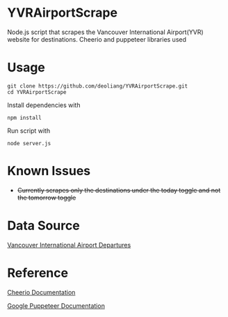 # YVRAirportScrape
Node.js script that scrapes the Vancouver International Airport(YVR) website for destinations. Cheerio and puppeteer libraries used

# Usage

```
git clone https://github.com/deoliang/YVRAirportScrape.git
cd YVRAirportScrape
```
Install dependencies with 
```
npm install 
```
Run script with
```
node server.js
```


# Known Issues
* ~~Currently scrapes only the destinations under the today toggle and not the tomorrow toggle~~

# Data Source
[Vancouver International Airport Departures](http://www.yvr.ca/en/passengers/flights/departing-flights)

# Reference
 [Cheerio Documentation](https://cheerio.js.org/)
 
 [Google Puppeteer Documentation](https://pptr.dev/)
